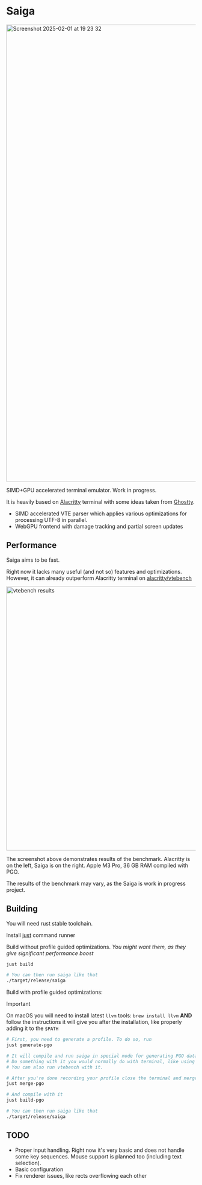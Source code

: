 # Saiga

<img width="1212" alt="Screenshot 2025-02-01 at 19 23 32" src="https://github.com/user-attachments/assets/9c057ef1-251a-4244-bd4a-4ec4d90dea51" />

SIMD+GPU accelerated terminal emulator. Work in progress.

It is heavily based on [Alacritty](https://github.com/alacritty/alacritty) terminal
with some ideas taken from [Ghostty](https://github.com/ghostty-org/ghostty).

- SIMD accelerated VTE parser which applies various
optimizations for processing UTF-8 in parallel.
- WebGPU frontend with damage tracking and partial screen updates

## Performance

Saiga aims to be fast.

Right now it lacks many useful (and not so) features and optimizations.
However, it can already outperform Alacritty terminal on [alacritty/vtebench](https://github.com/alacritty/vtebench)

<img width="700" alt="vtebench results" src="https://github.com/user-attachments/assets/a8760b7b-ffcf-4b11-acce-cc9e8fbe0394">

The screenshot above demonstrates results of the benchmark.
Alacritty is on the left, Saiga is on the right.
Apple M3 Pro, 36 GB RAM compiled with PGO.

The results of the benchmark may vary, as the Saiga is work in progress project.

## Building

You will need rust stable toolchain.

Install [just](https://github.com/casey/just) command runner

Build without profile guided optimizations.
_You might want them, as they give significant performance boost_

```bash
just build

# You can then run saiga like that
./target/release/saiga
```

Build with profile guided optimizations:

> [!IMPORTANT]
> On macOS you will need to install latest `llvm` tools: `brew install llvm` **AND** follow the instructions it will give you after the installation, like properly adding it to the `$PATH`

```bash
# First, you need to generate a profile. To do so, run
just generate-pgo

# It will compile and run saiga in special mode for generating PGO data.
# Do something with it you would normally do with terminal, like using vim.
# You can also run vtebench with it.

# After you're done recording your profile close the terminal and merge generated profile data
just merge-pgo

# And compile with it
just build-pgo

# You can then run saiga like that
./target/release/saiga
```

## TODO

- Proper input handling. Right now it's very basic and does not handle some key sequences. Mouse support is planned too (including text selection).
- Basic configuration
- Fix renderer issues, like rects overflowing each other
